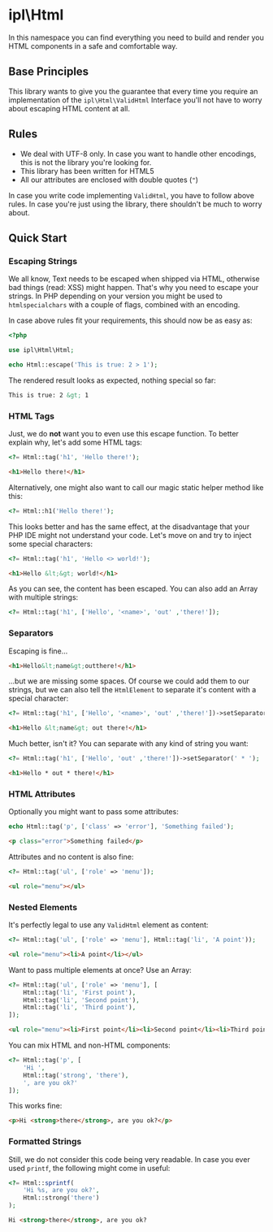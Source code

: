 ipl\Html
========

In this namespace you can find everything you need to build and render you HTML
components in a safe and comfortable way.

Base Principles
---------------

This library wants to give you the guarantee that every time you require an
implementation of the `ipl\Html\ValidHtml` Interface you'll not have to worry
about escaping HTML content at all. 

Rules
-----

* We deal with UTF-8 only. In case you want to handle other encodings, this is
  not the library you're looking for.
* This library has been written for HTML5
* All our attributes are enclosed with double quotes (`"`)

In case you write code implementing `ValidHtml`, you have to follow above rules.
In case you're just using the library, there shouldn't be much to worry about.  

Quick Start
-----------

### Escaping Strings

We all know, Text needs to be escaped when shipped via HTML, otherwise bad things
(read: XSS) might happen. That's why you need to escape your strings. In PHP
depending on your version you might be used to `htmlspecialchars` with a couple
of flags, combined with an encoding.

In case above rules fit your requirements, this should now be as easy as:

```php
<?php

use ipl\Html\Html;

echo Html::escape('This is true: 2 > 1');
```

The rendered result looks as expected, nothing special so far:

```html
This is true: 2 &gt; 1
```

### HTML Tags

Just, we do **not** want you to even use this escape function. To better explain
why, let's add some HTML tags:

```php
<?= Html::tag('h1', 'Hello there!');
```

```html
<h1>Hello there!</h1>
```

Alternatively, one might also want to call our magic static helper method like
this:

```php
<?= Html::h1('Hello there!');
```

This looks better and has the same effect, at the disadvantage that your PHP
IDE might not understand your code. Let's move on and try to inject some special
characters:

```php
<?= Html::tag('h1', 'Hello <> world!');
```

```html
<h1>Hello &lt;&gt; world!</h1>
```

As you can see, the content has been escaped. You can also add an Array with
multiple strings:

```php
<?= Html::tag('h1', ['Hello', '<name>', 'out' ,'there!']);
```

### Separators

Escaping is fine...

```html
<h1>Hello&lt;name&gt;outthere!</h1>
```

...but we are missing some spaces. Of course we could add them to our strings,
but we can also tell the `HtmlElement` to separate it's content with a special
character:

```php
<?= Html::tag('h1', ['Hello', '<name>', 'out' ,'there!'])->setSeparator(' ');
```

```html
<h1>Hello &lt;name&gt; out there!</h1>
```

Much better, isn't it? You can separate with any kind of string you want:

```php
<?= Html::tag('h1', ['Hello', 'out' ,'there!'])->setSeparator(' * ');
```

```html
<h1>Hello * out * there!</h1>
```

### HTML Attributes

Optionally you might want to pass some attributes:

```php
echo Html::tag('p', ['class' => 'error'], 'Something failed');
```

```html
<p class="error">Something failed</p>
```

Attributes and no content is also fine:

```php
<?= Html::tag('ul', ['role' => 'menu']);
```

```html
<ul role="menu"></ul>
```

### Nested Elements

It's perfectly legal to use any `ValidHtml` element as content:

```php
<?= Html::tag('ul', ['role' => 'menu'], Html::tag('li', 'A point'));
```

```html
<ul role="menu"><li>A point</li></ul>
```

Want to pass multiple elements at once? Use an Array:

```php
<?= Html::tag('ul', ['role' => 'menu'], [
    Html::tag('li', 'First point'),
    Html::tag('li', 'Second point'),
    Html::tag('li', 'Third point'),
]);
```

```html
<ul role="menu"><li>First point</li><li>Second point</li><li>Third point</li></ul>
```

You can mix HTML and non-HTML components:

```php
<?= Html::tag('p', [
    'Hi ',
    Html::tag('strong', 'there'),
    ', are you ok?'
]);
```

This works fine:

```html
<p>Hi <strong>there</strong>, are you ok?</p>
```

### Formatted Strings

Still, we do not consider this code being very readable. In case you ever used
`printf`, the following might come in useful:

```php
<?= Html::sprintf(
    'Hi %s, are you ok?',
    Html::strong('there')
);
```

```html
Hi <strong>there</strong>, are you ok?
```
